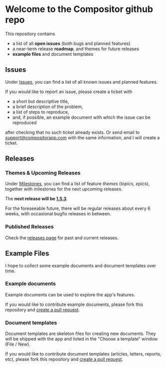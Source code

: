 # Welcome to the Compositor github repo
 
This repository contains

- a list of all **open issues** (both bugs and planned features)
- a near-term release **roadmap**, and themes for future releases
- **example files** and document templates

## Issues

Under [Issues](https://github.com/ktraunmueller/Compositor/issues), you can find a list of all known issues and planned features.

If you would like to report an issue, please create a ticket with
- a short but descriptive title,
- a brief description of the problem,
- a list of steps to reproduce,
- and, if possible, an example document with which the issue can be reproduced

after checking that no such ticket already exists. Or send email to support@compositorapp.com with the same information, and I will create a ticket.

## Releases

### Themes & Upcoming Releases

Under [Milestones](https://github.com/ktraunmueller/Compositor/milestones), you can find a list of feature _themes_ (_topics_, _epics_), together with milestones for the next upcoming releases. 

The **next release will be [1.5.3](https://github.com/ktraunmueller/Compositor/milestones)**.

For the foreseeable future, there will be regular releases about every 6 weeks, with occasional bugfix releases in between.

### Published Releases

Check the [releases page](https://github.com/ktraunmueller/Compositor/releases) for past and current releases.

## Example Files

I hope to collect some example documents and document templates over time.

### Example documents

Example documents can be used to explore the app's features.

If you would like to contribute example documents, please fork this repository and [create a pull request](https://help.github.com/articles/about-pull-requests/).

### Document templates

Document templates are skeleton files for creating new documents. They will be shipped with the app and listed in the "Choose a template" window (File / New).

If you would like to contribute document templates (articles, letters, reports, etc), please fork this repository and [create a pull request](https://help.github.com/articles/about-pull-requests/).
